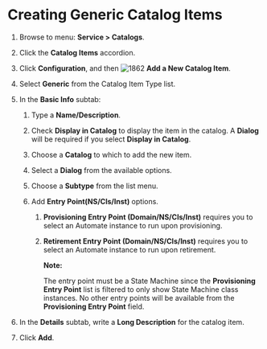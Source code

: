 # Creating Generic Catalog Items

1. Browse to menu: **Service > Catalogs**.

2. Click the **Catalog Items** accordion.

3. Click **Configuration**, and then
   ![1862](../images/1862.png) **Add a New Catalog Item**.

4. Select **Generic** from the Catalog Item Type list.

5. In the **Basic Info** subtab:

    1. Type a **Name/Description**.

    2. Check **Display in Catalog** to display the item in
       the catalog. A **Dialog** will be required if you
       select **Display in Catalog**.

    3. Choose a **Catalog** to which to add the new item.

    4. Select a **Dialog** from the available options.

    5. Choose a **Subtype** from the list menu.

    6. Add **Entry Point(NS/Cls/Inst)** options.

        1. **Provisioning Entry Point (Domain/NS/Cls/Inst)**
           requires you to select an Automate instance to
           run upon provisioning.

        1. **Retirement Entry Point (Domain/NS/Cls/Inst)**
           requires you to select an Automate instance to
           run upon retirement.

           **Note:**

           The entry point must be a State Machine since
           the **Provisioning Entry Point** list is
           filtered to only show State Machine class
           instances. No other entry points will be
           available from the **Provisioning Entry Point**
           field.

6. In the **Details** subtab, write a **Long Description**
   for the catalog item.

7. Click **Add**.
